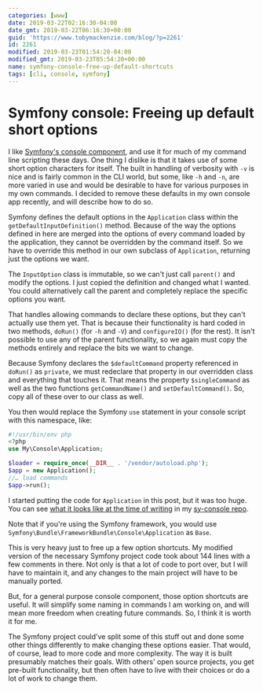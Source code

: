 ```yaml
---
categories: [www]
date: 2019-03-22T02:16:30-04:00
date_gmt: 2019-03-22T06:16:30+00:00
guid: 'https://www.tobymackenzie.com/blog/?p=2261'
id: 2261
modified: 2019-03-23T01:54:20-04:00
modified_gmt: 2019-03-23T05:54:20+00:00
name: symfony-console-free-up-default-shortcuts
tags: [cli, console, symfony]
---
```


Symfony console: Freeing up default short options
=================================================

I like [Symfony's console component](https://symfony.com/doc/current/components/console.html), and use it for much of my command line scripting these days.  One thing I dislike is that it takes use of some short option characters for itself.  The built in handling of verbosity with `-v` is nice and is fairly common in the CLI world, but some, like `-h` and `-n`, are more varied in use and would be desirable to have for various purposes in my own commands.  I decided to remove these defaults in my own console app recently, and will describe how to do so.

<!--more-->

Symfony defines the default options in the `Application` class within the `getDefaultInputDefinition()` method.  Because of the way the options defined in here are merged into the options of every command loaded by the application, they cannot be overridden by the command itself.  So we have to override this method in our own subclass of `Application`, returning just the options we want.

The `InputOption` class is immutable, so we can't just call `parent()` and modify the options.  I just copied the definition and changed what I wanted.  You could alternatively call the parent and completely replace the specific options you want.

That handles allowing commands to declare these options, but they can't actually use them yet.  That is because their functionality is hard coded in two methods, `doRun()` (for `-h` and `-V`) and `configureIO()` (for the rest).  It isn't possible to use any of the parent functionality, so we again must copy the methods entirely and replace the bits we want to change.

Because Symfony declares the `$defaultCommand` property referenced in `doRun()` as `private`, we must redeclare that property in our overridden class and everything that touches it.  That means the property `$singleCommand` as well as the two functions `getCommandName()` and `setDefaultCommand()`.  So, copy all of these over to our class as well.

You then would replace the Symfony `use` statement in your console script with this namespace, like:

``` php
#!/usr/bin/env php
<?php
use My\Console\Application;

$loader = require_once(__DIR__ . '/vendor/autoload.php');
$app = new Application();
//… load commands
$app->run();
```

I started putting the code for `Application` in this post, but it was too huge.  You can see [what it looks like at the time of writing](https://github.com/tobymackenzie/sy-console/blob/7a0a0c70ab665e34b9c6185a8b268842c783ebca/src/Application.php#L35-L179) in my [sy-console repo](https://github.com/tobymackenzie/sy-console).

Note that if you're using the Symfony framework, you would use `Symfony\Bundle\FrameworkBundle\Console\Application` as `Base`.

This is very heavy just to free up a few option shortcuts.  My modified version of the necessary Symfony project code took about 144 lines with a few comments in there.  Not only is that a lot of code to port over, but I will have to maintain it, and any changes to the main project will have to be manually ported.

But, for a general purpose console component, those option shortcuts are useful.  It will simplify some naming in commands I am working on, and will mean more freedom when creating future commands.  So, I think it is worth it for me.

The Symfony project could've split some of this stuff out and done some other things differently to make changing these options easier.  That would, of course, lead to more code and more complexity.  The way it is built presumably matches their goals.  With others' open source projects, you get pre-built functionality, but then often have to live with their choices or do a lot of work to change them.
